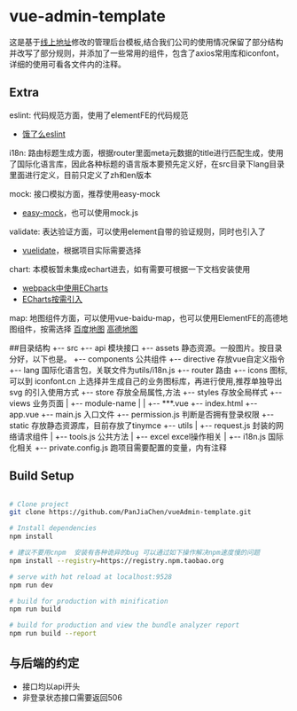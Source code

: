 
# vue-admin-template
这是基于[线上地址](http://panjiachen.github.io/vueAdmin-template)修改的管理后台模板,结合我们公司的使用情况保留了部分结构并改写了部分规则，并添加了一些常用的组件，包含了axios常用库和iconfont，详细的使用可看各文件内的注释。

## Extra
eslint: 代码规范方面，使用了elementFE的代码规范 
- [饿了么eslint](https://www.npmjs.com/package/eslint-plugin-actionable-elements)

i18n: 路由标题生成方面，根据router里面meta元数据的title进行匹配生成，使用了国际化语言库，因此各种标题的语言版本要预先定义好，在src目录下lang目录里面进行定义，目前只定义了zh和en版本


mock: 接口模拟方面，推荐使用easy-mock
- [easy-mock](https://easy-mock.com/)，也可以使用mock.js

validate: 表达验证方面，可以使用element自带的验证规则，同时也引入了
- [vuelidate](https://monterail.github.io/vuelidate/#sub-installation)，根据项目实际需要选择

chart: 本模板暂未集成echart进去，如有需要可根据一下文档安装使用
- [webpack中使用ECharts](http://echarts.baidu.com/tutorial.html#%E5%9C%A8%20webpack%20%E4%B8%AD%E4%BD%BF%E7%94%A8%20ECharts)
- [ECharts按需引入](https://github.com/ecomfe/echarts/blob/master/index.js)

map: 地图组件方面，可以使用vue-baidu-map，也可以使用ElementFE的高德地图组件，按需选择
[百度地图](https://dafrok.github.io/vue-baidu-map/#/zh/index)
[高德地图](https://elemefe.github.io/vue-amap/#/)


##目录结构
+-- src
  +-- api 模块接口
  +-- assets 静态资源。一般图片。按目录分好，以下也是。
  +-- components 公共组件
  +-- directive 存放vue自定义指令
  +-- lang 国际化语言包，关联文件为utils/i18n.js
  +-- router 路由
  +-- icons 图标, 可以到 iconfont.cn 上选择并生成自己的业务图标库，再进行使用,推荐单独导出 svg 的引入使用方式
  +-- store 存放全局属性,方法
  +-- styles 存放全局样式
  +-- views 业务页面
  |   +-- module-name
  |   |   +-- ***.vue
  +-- index.html
  +-- app.vue
  +-- main.js 入口文件
  +-- permission.js 判断是否拥有登录权限
+-- static 存放静态资源库，目前存放了tinymce
+-- utils
  |   +-- request.js 封装的网络请求组件
  |   +-- tools.js 公共方法
  |   +-- excel excel操作相关
  |   +-- i18n.js 国际化相关
+-- private.config.js 跑项目需要配置的变量，内有注释


## Build Setup

``` bash

# Clone project
git clone https://github.com/PanJiaChen/vueAdmin-template.git

# Install dependencies
npm install

# 建议不要用cnpm  安装有各种诡异的bug 可以通过如下操作解决npm速度慢的问题
npm install --registry=https://registry.npm.taobao.org

# serve with hot reload at localhost:9528
npm run dev

# build for production with minification
npm run build

# build for production and view the bundle analyzer report
npm run build --report
```

## 与后端的约定
- 接口均以api开头
- 非登录状态接口需要返回506
